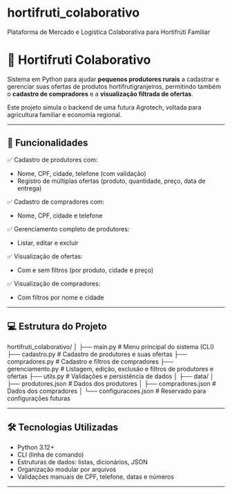 # hortifruti_colaborativo
Plataforma de Mercado e Logística Colaborativa para Hortifrúti Familiar
# 🌱 Hortifruti Colaborativo

Sistema em Python para ajudar **pequenos produtores rurais** a cadastrar e gerenciar suas ofertas de produtos hortifrutigranjeiros, permitindo também o **cadastro de compradores** e a **visualização filtrada de ofertas**.

Este projeto simula o backend de uma futura Agrotech, voltada para agricultura familiar e economia regional.

---

## 📌 Funcionalidades

✅ Cadastro de produtores com:
- Nome, CPF, cidade, telefone (com validação)
- Registro de múltiplas ofertas (produto, quantidade, preço, data de entrega)

✅ Cadastro de compradores com:
- Nome, CPF, cidade e telefone

✅ Gerenciamento completo de produtores:
- Listar, editar e excluir

✅ Visualização de ofertas:
- Com e sem filtros (por produto, cidade e preço)

✅ Visualização de compradores:
- Com filtros por nome e cidade

---

## 💻 Estrutura do Projeto

hortifruti_colaborativo/ │ ├── main.py # Menu principal do sistema (CLI) ├── cadastro.py # Cadastro de produtores e suas ofertas ├── compradores.py # Cadastro e filtros de compradores ├── gerenciamento.py # Listagem, edição, exclusão e filtros de produtores e ofertas ├── utils.py # Validações e persistência de dados │ ├── data/ │ ├── produtores.json # Dados dos produtores │ ├── compradores.json # Dados dos compradores │ └── configuracoes.json # Reservado para configurações futuras

---

## 🛠️ Tecnologias Utilizadas

- Python 3.12+
- CLI (linha de comando)
- Estruturas de dados: listas, dicionários, JSON
- Organização modular por arquivos
- Validações manuais de CPF, telefone, datas e números

---


